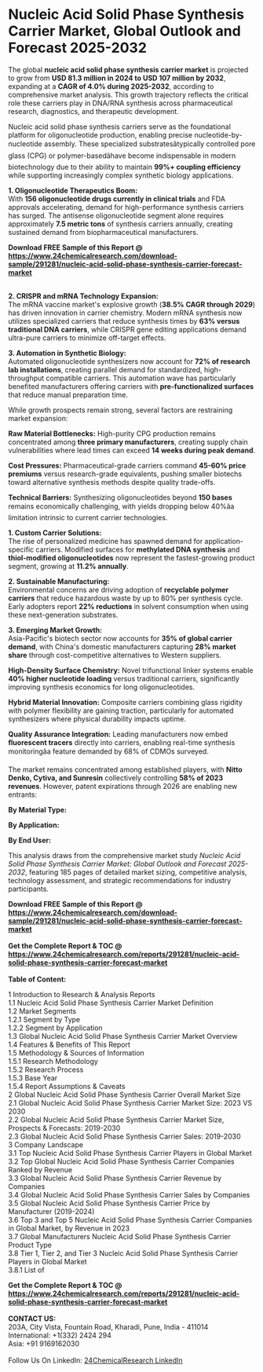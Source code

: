 <h1>Nucleic Acid Solid Phase Synthesis Carrier Market, Global Outlook and Forecast 2025-2032</h1><p>The global <strong>nucleic acid solid phase synthesis carrier market</strong> is projected to grow from <strong>USD 81.3 million in 2024 to USD 107 million by 2032</strong>, expanding at a <strong>CAGR of 4.0% during 2025-2032</strong>, according to comprehensive market analysis. This growth trajectory reflects the critical role these carriers play in DNA/RNA synthesis across pharmaceutical research, diagnostics, and therapeutic development.</p><p>Nucleic acid solid phase synthesis carriers serve as the foundational platform for oligonucleotide production, enabling precise nucleotide-by-nucleotide assembly. These specialized substratesâtypically controlled pore glass (CPG) or polymer-basedâhave become indispensable in modern biotechnology due to their ability to maintain <strong>99%+ coupling efficiency</strong> while supporting increasingly complex synthetic biology applications.</p><p><strong>1. Oligonucleotide Therapeutics Boom:</strong><br>
With <strong>156 oligonucleotide drugs currently in clinical trials</strong> and FDA approvals accelerating, demand for high-performance synthesis carriers has surged. The antisense oligonucleotide segment alone requires approximately <strong>7.5 metric tons</strong> of synthesis carriers annually, creating sustained demand from biopharmaceutical manufacturers.</p><div><b>Download FREE Sample of this Report @ 
            <a href="https://www.24chemicalresearch.com/download-sample/291281/nucleic-acid-solid-phase-synthesis-carrier-forecast-market">
            https://www.24chemicalresearch.com/download-sample/291281/nucleic-acid-solid-phase-synthesis-carrier-forecast-market</a></b></div><br><p><strong>2. CRISPR and mRNA Technology Expansion:</strong><br>
The mRNA vaccine market's explosive growth (<strong>38.5% CAGR through 2029</strong>) has driven innovation in carrier chemistry. Modern mRNA synthesis now utilizes specialized carriers that reduce synthesis times by <strong>63% versus traditional DNA carriers</strong>, while CRISPR gene editing applications demand ultra-pure carriers to minimize off-target effects.</p><p><strong>3. Automation in Synthetic Biology:</strong><br>
Automated oligonucleotide synthesizers now account for <strong>72% of research lab installations</strong>, creating parallel demand for standardized, high-throughput compatible carriers. This automation wave has particularly benefited manufacturers offering carriers with <strong>pre-functionalized surfaces</strong> that reduce manual preparation time.</p><p>While growth prospects remain strong, several factors are restraining market expansion:</p><p><strong>Raw Material Bottlenecks:</strong> High-purity CPG production remains concentrated among <strong>three primary manufacturers</strong>, creating supply chain vulnerabilities where lead times can exceed <strong>14 weeks during peak demand</strong>.</p><p><strong>Cost Pressures:</strong> Pharmaceutical-grade carriers command <strong>45-60% price premiums</strong> versus research-grade equivalents, pushing smaller biotechs toward alternative synthesis methods despite quality trade-offs.</p><p><strong>Technical Barriers:</strong> Synthesizing oligonucleotides beyond <strong>150 bases</strong> remains economically challenging, with yields dropping below 40%âa limitation intrinsic to current carrier technologies.</p><p><strong>1. Custom Carrier Solutions:</strong><br>
The rise of personalized medicine has spawned demand for application-specific carriers. Modified surfaces for <strong>methylated DNA synthesis</strong> and <strong>thiol-modified oligonucleotides</strong> now represent the fastest-growing product segment, growing at <strong>11.2% annually</strong>.</p><p><strong>2. Sustainable Manufacturing:</strong><br>
Environmental concerns are driving adoption of <strong>recyclable polymer carriers</strong> that reduce hazardous waste by up to 80% per synthesis cycle. Early adopters report <strong>22% reductions</strong> in solvent consumption when using these next-generation substrates.</p><p><strong>3. Emerging Market Growth:</strong><br>
Asia-Pacific's biotech sector now accounts for <strong>35% of global carrier demand</strong>, with China's domestic manufacturers capturing <strong>28% market share</strong> through cost-competitive alternatives to Western suppliers.</p><p><strong>High-Density Surface Chemistry:</strong> Novel trifunctional linker systems enable <strong>40% higher nucleotide loading</strong> versus traditional carriers, significantly improving synthesis economics for long oligonucleotides.</p><p><strong>Hybrid Material Innovation:</strong> Composite carriers combining glass rigidity with polymer flexibility are gaining traction, particularly for automated synthesizers where physical durability impacts uptime.</p><p><strong>Quality Assurance Integration:</strong> Leading manufacturers now embed <strong>fluorescent tracers</strong> directly into carriers, enabling real-time synthesis monitoringâa feature demanded by 68% of CDMOs surveyed.</p><p>The market remains concentrated among established players, with <strong>Nitto Denko, Cytiva, and Sunresin</strong> collectively controlling <strong>58% of 2023 revenues</strong>. However, patent expirations through 2026 are enabling new entrants:</p><p><strong>By Material Type:</strong></p><p><strong>By Application:</strong></p><p><strong>By End User:</strong></p><p>This analysis draws from the comprehensive market study <em>Nucleic Acid Solid Phase Synthesis Carrier Market: Global Outlook and Forecast 2025-2032</em>, featuring 185 pages of detailed market sizing, competitive analysis, technology assessment, and strategic recommendations for industry participants.</p><div><b>Download FREE Sample of this Report @ 
            <a href="https://www.24chemicalresearch.com/download-sample/291281/nucleic-acid-solid-phase-synthesis-carrier-forecast-market">
            https://www.24chemicalresearch.com/download-sample/291281/nucleic-acid-solid-phase-synthesis-carrier-forecast-market</a></b></div><br><div><b>Get the Complete Report & TOC @ 
            <a href="https://www.24chemicalresearch.com/reports/291281/nucleic-acid-solid-phase-synthesis-carrier-forecast-market">
            https://www.24chemicalresearch.com/reports/291281/nucleic-acid-solid-phase-synthesis-carrier-forecast-market</a></b></div><br>
            <b>Table of Content:</b><p>1 Introduction to Research & Analysis Reports<br />
 1.1 Nucleic Acid Solid Phase Synthesis Carrier Market Definition<br />
 1.2 Market Segments<br />
 1.2.1 Segment by Type<br />
 1.2.2 Segment by Application<br />
 1.3 Global Nucleic Acid Solid Phase Synthesis Carrier Market Overview<br />
 1.4 Features & Benefits of This Report<br />
 1.5 Methodology & Sources of Information<br />
 1.5.1 Research Methodology<br />
 1.5.2 Research Process<br />
 1.5.3 Base Year<br />
 1.5.4 Report Assumptions & Caveats<br />
2 Global Nucleic Acid Solid Phase Synthesis Carrier Overall Market Size<br />
 2.1 Global Nucleic Acid Solid Phase Synthesis Carrier Market Size: 2023 VS 2030<br />
 2.2 Global Nucleic Acid Solid Phase Synthesis Carrier Market Size, Prospects & Forecasts: 2019-2030<br />
 2.3 Global Nucleic Acid Solid Phase Synthesis Carrier Sales: 2019-2030<br />
3 Company Landscape<br />
 3.1 Top Nucleic Acid Solid Phase Synthesis Carrier Players in Global Market<br />
 3.2 Top Global Nucleic Acid Solid Phase Synthesis Carrier Companies Ranked by Revenue<br />
 3.3 Global Nucleic Acid Solid Phase Synthesis Carrier Revenue by Companies<br />
 3.4 Global Nucleic Acid Solid Phase Synthesis Carrier Sales by Companies<br />
 3.5 Global Nucleic Acid Solid Phase Synthesis Carrier Price by Manufacturer (2019-2024)<br />
 3.6 Top 3 and Top 5 Nucleic Acid Solid Phase Synthesis Carrier Companies in Global Market, by Revenue in 2023<br />
 3.7 Global Manufacturers Nucleic Acid Solid Phase Synthesis Carrier Product Type<br />
 3.8 Tier 1, Tier 2, and Tier 3 Nucleic Acid Solid Phase Synthesis Carrier Players in Global Market<br />
 3.8.1 List of</p><div><b>Get the Complete Report & TOC @ 
            <a href="https://www.24chemicalresearch.com/reports/291281/nucleic-acid-solid-phase-synthesis-carrier-forecast-market">
            https://www.24chemicalresearch.com/reports/291281/nucleic-acid-solid-phase-synthesis-carrier-forecast-market</a></b></div><br><b>CONTACT US:</b><br>
            203A, City Vista, Fountain Road, Kharadi, Pune, India - 411014<br>
            International: +1(332) 2424 294<br>
            Asia: +91 9169162030 <br><br>
            Follow Us On LinkedIn: <a href="https://www.linkedin.com/company/24chemicalresearch/">24ChemicalResearch LinkedIn</a>